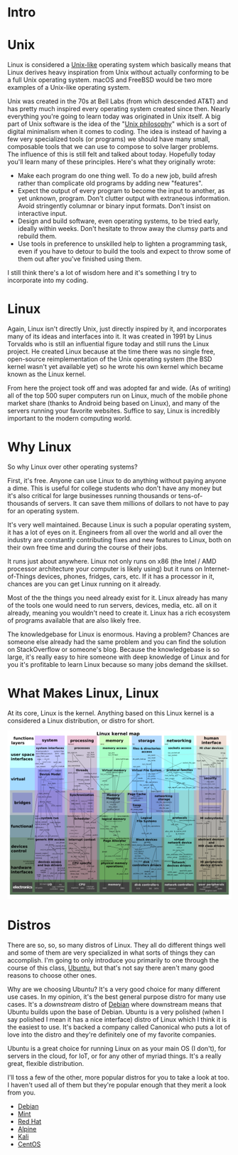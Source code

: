 # Intro


# Unix

Linux is considered a [Unix-like][ul] operating system which basically means that Linux derives heavy inspiration from Unix without actually conforming to be a full Unix operating system. macOS and FreeBSD would be two more examples of a Unix-like operating system.

Unix was created in the 70s at Bell Labs (from which descended AT&T) and has pretty much inspired every operating system created since then. Nearly everything you're going to learn today was originated in Unix itself. A big part of Unix software is the idea of the "[Unix philosophy][up]" which is a sort of digital minimalism when it comes to coding. The idea is instead of having a few very specialized tools (or programs) we should have many small, composable tools that we can use to compose to solve larger problems. The influence of this is still felt and talked about today. Hopefully today you'll learn many of these principles. Here's what they originally wrote:

- Make each program do one thing well. To do a new job, build afresh rather than complicate old programs by adding new "features".
- Expect the output of every program to become the input to another, as yet unknown, program. Don't clutter output with extraneous information. Avoid stringently columnar or binary input formats. Don't insist on interactive input.
- Design and build software, even operating systems, to be tried early, ideally within weeks. Don't hesitate to throw away the clumsy parts and rebuild them.
- Use tools in preference to unskilled help to lighten a programming task, even if you have to detour to build the tools and expect to throw some of them out after you've finished using them.

I still think there's a lot of wisdom here and it's something I try to incorporate into my coding.

# Linux

Again, Linux isn't directly Unix, just directly inspired by it, and incorporates many of its ideas and interfaces into it. It was created in 1991 by Linus Torvalds who is still an influential figure today and still runs the Linux project. He created Linux because at the time there was no single free, open-source reimplementation of the Unix operating system (the BSD kernel wasn't yet available yet) so he wrote his own kernel which became known as the Linux kernel.

From here the project took off and was adopted far and wide. (As of writing) all of the top 500 super computers run on Linux, much of the mobile phone market share (thanks to Android being based on Linux), and many of the servers running your favorite websites. Suffice to say, Linux is incredibly important to the modern computing world.

# Why Linux

So why Linux over other operating systems?

First, it's free. Anyone can use Linux to do anything without paying anyone a dime. This is useful for college students who don't have any money but it's also critical for large businesses running thousands or tens-of-thousands of servers. It can save them millions of dollars to not have to pay for an operating system.

It's very well maintained. Because Linux is such a popular operating system, it has a lot of eyes on it. Engineers from all over the world and all over the industry are constantly contributing fixes and new features to Linux, both on their own free time and during the course of their jobs.

It runs just about anywhere. Linux not only runs on x86 (the Intel / AMD processor architecture your computer is likely using) but it runs on Internet-of-Things devices, phones, fridges, cars, etc. If it has a processor in it, chances are you can get Linux running on it already.

Most of the the things you need already exist for it. Linux already has many of the tools one would need to run servers, devices, media, etc. all on it already, meaning you wouldn't need to create it. Linux has a rich ecosystem of programs available that are also likely free.

The knowledgebase for Linux is enormous. Having a problem? Chances are someone else already had the same problem and you can find the solution on StackOverflow or someone's blog. Because the knowledgebase is so large, it's really easy to hire someone with deep knowledge of Linux and for you it's profitable to learn Linux because so many jobs demand the skillset.

# What Makes Linux, Linux

At its core, Linux is the kernel. Anything based on this Linux kernel is a considered a Linux distribution, or distro for short.

![Linux Kernel Map](./linux_kernel_map.png)




# Distros

There are so, so, so many distros of Linux. They all do different things well and some of them are very specialized in what sorts of things they can accomplish. I'm going to only introduce you primarily to one through the course of this class, [Ubuntu][ubuntu], but that's not say there aren't many good reasons to choose other ones.

Why are we choosing Ubuntu? It's a very good choice for many different use cases. In my opinion, it's the best general purpose distro for many use cases. It's a _downstream_ distro of [Debian][debian] where downstream means that Ubuntu builds upon the base of Debian. Ubuntu is a very polished (when I say polished I mean it has a nice interface) distro of Linux which I think it is the easiest to use. It's backed a company called Canonical who puts a lot of love into the distro and they're definitely one of my favorite companies.

Ubuntu is a great choice for running Linux on as your main OS (I don't), for servers in the cloud, for IoT, or for any other of myriad things. It's a really great, flexible distribution.

I'll toss a few of the other, more popular distros for you to take a look at too. I haven't used all of them but they're popular enough that they merit a look from you.

- [Debian][debian]
- [Mint][mint]
- [Red Hat][rhel]
- [Alpine][alpine]
- [Kali][kali]
- [CentOS][centos]

[ul]: https://en.wikipedia.org/wiki/Unix-like
[up]: https://en.wikipedia.org/wiki/Unix_philosophy
[debian]: https://www.debian.org/
[ubuntu]: https://ubuntu.com/
[rhel]: https://www.redhat.com/en/technologies/linux-platforms/enterprise-linux
[alpine]: https://www.alpinelinux.org/
[kali]: https://www.kali.org/
[centos]: https://www.centos.org/
[mint]: https://linuxmint.com/
